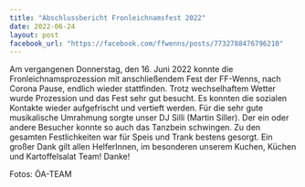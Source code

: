 ```yaml
---
title: "Abschlussbericht Fronleichnamsfest 2022"
date: 2022-06-24
layout: post
facebook_url: "https://facebook.com/ffwenns/posts/7732788476796210"
---
```


Am vergangenen Donnerstag, den 16. Juni 2022 konnte die Fronleichnamsprozession mit anschließendem Fest der FF-Wenns, nach Corona Pause, endlich wieder stattfinden. Trotz wechselhaftem Wetter wurde Prozession und das Fest sehr gut besucht. Es konnten die sozialen Kontakte wieder aufgefrischt und vertieft werden. Für die sehr gute musikalische Umrahmung sorgte unser DJ Silli (Martin Siller). Der ein oder andere Besucher konnte so auch das Tanzbein schwingen. Zu den gesamten Festlichkeiten war für Speis und Trank bestens gesorgt. Ein großer Dank gilt allen HelferInnen, im besonderen unserem Kuchen, Küchen und Kartoffelsalat Team! Danke! 

 

Fotos: ÖA-TEAM